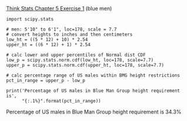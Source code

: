 [Think Stats Chapter 5 Exercise 1](http://greenteapress.com/thinkstats2/html/thinkstats2006.html#toc50) (blue men)


```
import scipy.stats

# men: 5'10" to 6'1", loc=178, scale = 7.7
# convert heights to inches and then centimeters
low_ht = ((5 * 12) + 10) * 2.54
upper_ht = ((6 * 12) + 1) * 2.54

# calc lower and upper percentiles of Normal dist CDF
low_p = scipy.stats.norm.cdf(low_ht, loc=178, scale=7.7)
upper_p = scipy.stats.norm.cdf(upper_ht, loc=178, scale=7.7)

# calc percentage range of US males within BMG height restrictions
pct_in_range = upper_p - low_p

print('Percentage of US males in Blue Man Group height requirement is',
      "{:.1%}".format(pct_in_range))
```
Percentage of US males in Blue Man Group height requirement is 34.3%
